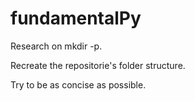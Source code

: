 # fundamentalPy
Research on mkdir -p.

Recreate the repositorie's folder structure.

Try to be as concise as possible.
